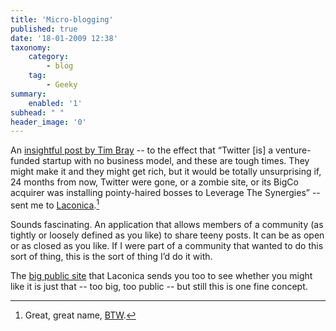 ```yaml
---
title: 'Micro-blogging'
published: true
date: '18-01-2009 12:38'
taxonomy:
    category:
        - blog
    tag:
        - Geeky
summary:
    enabled: '1'
subhead: " "
header_image: '0'
---
```


An [insightful post by Tim Bray](http://www.tbray.org/ongoing/When/200x/2009/01/17/Where-to-Write) -- to the effect that “Twitter [is] a venture-funded startup with no business model, and these are tough times. They might make it and they might get rich, but it would be totally unsurprising if, 24 months from now, Twitter were gone, or a zombie site, or its BigCo acquirer was installing pointy-haired bosses to Leverage The Synergies” -- sent me to [Laconica](http://laconi.ca/trac/).[^fn1]

Sounds fascinating. An application that allows members of a community (as tightly or loosely defined as you like) to share teeny posts. It can be as open or as closed as you like. If I were part of a community that wanted to do this sort of thing, this is the sort of thing I’d do it with.

The [big public site](https://identi.ca/) that Laconica sends you too to see whether you might like it is just that -- too big, too public -- but still this is one fine concept.

[^fn1]: Great, great name, [BTW](https://en.wikipedia.org/wiki/Laconic_phrase). 
